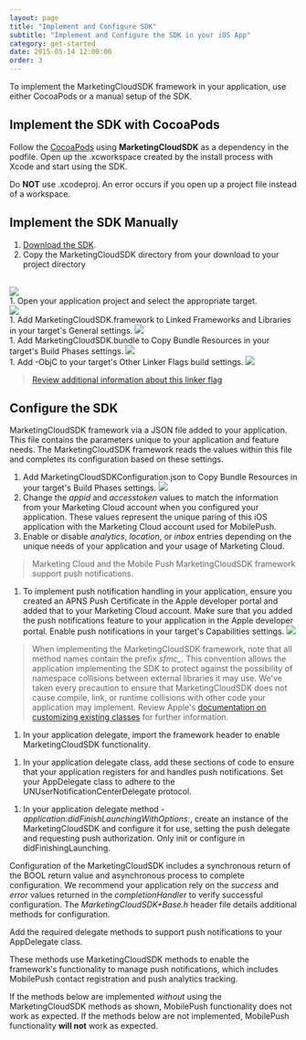 ```yaml
---
layout: page
title: "Implement and Configure SDK"
subtitle: "Implement and Configure the SDK in your iOS App"
category: get-started
date: 2015-05-14 12:00:00
order: 3
---
```

To implement the MarketingCloudSDK framework in your application, use either CocoaPods or a manual setup of the SDK.

## Implement the SDK with CocoaPods

Follow the [CocoaPods](https://guides.cocoapods.org/using/using-cocoapods.html) using **MarketingCloudSDK** as a dependency in the podfile. Open up the .xcworkspace created by the install process with Xcode and start using the SDK.

Do **NOT** use .xcodeproj. An error occurs if you open up a project file instead of a workspace.

## Implement the SDK Manually

1. [Download the SDK]({{site.codeurl}}).
1. Copy the MarketingCloudSDK directory from your download to your project directory
<br/>
<img class="img-responsive" src="{{ site.baseurl }}/assets/SDKConfigure1.png" /><br/>
1. Open your application project and select the appropriate target.
<br/>
<img class="img-responsive" src="{{ site.baseurl }}/assets/SDKConfigure2.png" /><br/>
1. Add MarketingCloudSDK.framework to Linked Frameworks and Libraries in your target's General settings.
<img class="img-responsive" src="{{ site.baseurl }}/assets/SDKConfigure3.png" /><br/>
1. Add MarketingCloudSDK.bundle to Copy Bundle Resources in your target's Build Phases settings.
<img class="img-responsive" src="{{ site.baseurl }}/assets/SDKConfigure4.png" /><br/>
1. Add -ObjC to your target's Other Linker Flags build settings.
<img class="img-responsive" src="{{ site.baseurl }}/assets/SDKConfigure5.png" /><br/>

> [Review additional information about this linker flag](https://developer.apple.com/library/content/qa/qa1490/_index.html)

## Configure the SDK

MarketingCloudSDK framework via a JSON file added to your application. This file contains the parameters unique to your application and feature needs. The MarketingCloudSDK framework reads the values within this file and completes its configuration based on these settings.

1. Add MarketingCloudSDKConfiguration.json to Copy Bundle Resources in your target's Build Phases settings.
<img class="img-responsive" src="{{ site.baseurl }}/assets/SDKConfigure6.png" /><br/>
1. Change the *appid* and *accesstoken* values to match the information from your Marketing Cloud account when you configured your application. These values represent the unique paring of this iOS application with the Marketing Cloud account used for MobilePush.
1. Enable or disable *analytics*, *location*, or *inbox* entries depending on the unique needs of your application and your usage of Marketing Cloud.
> Marketing Cloud and the Mobile Push MarketingCloudSDK framework support push notifications.
1. To implement push notification handling in your application, ensure you created an APNS Push Certificate in the Apple developer portal and added that to your Marketing Cloud account. Make sure that you added the push notifications feature to your application in the Apple developer portal. Enable push notifications in  your target's Capabilities settings.
<img class="img-responsive" src="{{ site.baseurl }}/assets/SDKConfigure7.png" /><br/>
> When implementing the MarketingCloudSDK framework, note that all method names contain the prefix *sfmc_*. This convention allows the application implementing the SDK to protect against the possibility of namespace collisions between external libraries it may use. We've taken every precaution to ensure that MarketingCloudSDK does not cause compile, link, or runtime collisions with other code your application may implement. Review Apple's [documentation on customizing existing classes](https://developer.apple.com/library/content/documentation/Cocoa/Conceptual/ProgrammingWithObjectiveC/CustomizingExistingClasses/CustomizingExistingClasses.html#//apple_ref/doc/uid/TP40011210-CH6-SW4) for further information.
1. In your application delegate, import the framework header to enable MarketingCloudSDK functionality.
<script src="https://gist.github.com/1fd881bd6bd0b81fc53fac4763d758ba.js"></script>
<script src="https://gist.github.com/e98010d99755e03fa470b7f6bea2522e.js"></script>
1. In your application delegate class, add these sections of code to ensure that your application registers for and handles push notifications. Set your AppDelegate class to adhere to the UNUserNotificationCenterDelegate protocol.
<script src="https://gist.github.com/de3ba047a63c27ec8d88fc8e6eaa4f5d.js"></script>
<script src="https://gist.github.com/88c8b6247e1e1cdce48a19dc0c19e304.js"></script>

1. In your application delegate method *-application:didFinishLaunchingWithOptions:*, create an instance of the MarketingCloudSDK and configure it for use, setting the push delegate and requesting push authorization. Only init or configure in didFinishingLaunching.
<script src="https://gist.github.com/1770c3d15eff943946ba254203d9ae87.js"></script>
<script src="https://gist.github.com/9cdc6399bd6adf576371d5a5cc512b71.js"></script>

Configuration of the MarketingCloudSDK includes a synchronous return of the BOOL return value and asynchronous process to complete configuration. We recommend your application rely on the *success* and *error* values returned in the *completionHandler* to verify successful configuration. The *MarketingCloudSDK+Base.h* header file details additional methods for configuration.

Add the required delegate methods to support push notifications to your AppDelegate class.

These methods use  MarketingCloudSDK methods to enable the framework's functionality to manage push notifications, which includes MobilePush contact registration and push analytics tracking.

If the methods below are implemented *without* using the MarketingCloudSDK methods as shown, MobilePush functionality does not work as expected. If the methods below are not implemented, MobilePush functionality **will not** work as expected.

<script src="https://gist.github.com/948f26f2acf00add2655885e3ec5d1aa.js"></script>
<script src="https://gist.github.com/14a82bd3208be864e0ace803e7d6632f.js"></script>

